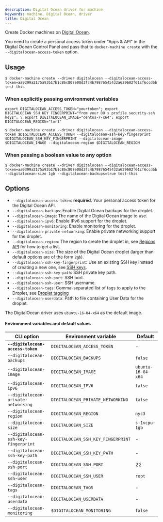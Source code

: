 ```yaml
---
description: Digital Ocean driver for machine
keywords: machine, Digital Ocean, driver
title: Digital Ocean
---
```


Create Docker machines on [Digital Ocean](https://www.digitalocean.com/).

You need to create a personal access token under "Apps & API" in the Digital Ocean
Control Panel and pass that to `docker-machine create` with the `--digitalocean-access-token` option.

## Usage

    $ docker-machine create --driver digitalocean --digitalocean-access-token=aa9399a2175a93b17b1c86c807e08d3fc4b79876545432a629602f61cf6ccd6b test-this

### When explicitly passing environment variables

    export DIGITALOCEAN_ACCESS_TOKEN="yourtoken"; export DIGITALOCEAN_SSH_KEY_FINGERPRINT="from your DO's profile security-ssh keys"; \ export DIGITALOCEAN_IMAGE="centos-7-x64"; export DIGITALOCEAN_REGION="tor1"

    $ docker-machine create --driver digitalocean --digitalocean-access-token $DIGITALOCEAN_ACCESS_TOKEN --digitalocean-ssh-key-fingerprint $DIGITALOCEAN_SSH_KEY_FINGERPRINT --digitalocean-image $DIGITALOCEAN_IMAGE --digitalocean-region $DIGITALOCEAN_REGION

### When passing a boolean value to any option

    $ docker-machine create --driver digitalocean --digitalocean-access-token=aa9399a2175a93b17b1c86c807e08d3fc4b79876545432a629602f61cf6ccd6b --digitalocean-size 1gb --digitalocean-backups=true test-this


## Options

-   `--digitalocean-access-token`: **required**. Your personal access token for the Digital Ocean API.
-   `--digitalocean-backups`: Enable Digital Ocean backups for the droplet.
-   `--digitalocean-image`: The name of the Digital Ocean image to use.
-   `--digitalocean-ipv6`: Enable IPv6 support for the droplet.
-   `--digitalocean-monitoring`: Enable monitoring for the droplet.
-   `--digitalocean-private-networking`: Enable private networking support for the droplet.
-   `--digitalocean-region`: The region to create the droplet in, see [Regions API](https://developers.digitalocean.com/documentation/v2/#regions) for how to get a list.
-   `--digitalocean-size`: The size of the Digital Ocean droplet (larger than default options are of the form `2gb`).
-   `--digitalocean-ssh-key-fingerprint`: Use an existing SSH key instead of creating a new one, see [SSH keys](https://developers.digitalocean.com/documentation/v2/#ssh-keys).
-   `--digitalocean-ssh-key-path`: SSH private key path.
-   `--digitalocean-ssh-port`: SSH port.
-   `--digitalocean-ssh-user`: SSH username.
-   `--digitalocean-tags`: Comma-separated list of tags to apply to the Droplet, see [Droplet tagging](https://developers.digitalocean.com/documentation/v2/#tags)
-   `--digitalocean-userdata`: Path to file containing User Data for the droplet.

The DigitalOcean driver uses `ubuntu-16-04-x64` as the default image.

#### Environment variables and default values

| CLI option                          | Environment variable              | Default            |
| ----------------------------------- | --------------------------------- | ------------------ |
| **`--digitalocean-access-token`**   | `DIGITALOCEAN_ACCESS_TOKEN`       | -                  |
| `--digitalocean-backups`            | `DIGITALOCEAN_BACKUPS`            | `false`            |
| `--digitalocean-image`              | `DIGITALOCEAN_IMAGE`              | `ubuntu-16-04-x64` |
| `--digitalocean-ipv6`               | `DIGITALOCEAN_IPV6`               | `false`            |
| `--digitalocean-private-networking` | `DIGITALOCEAN_PRIVATE_NETWORKING` | `false`            |
| `--digitalocean-region`             | `DIGITALOCEAN_REGION`             | `nyc3`             |
| `--digitalocean-size`               | `DIGITALOCEAN_SIZE`               | `s-1vcpu-1gb`      |
| `--digitalocean-ssh-key-fingerprint`| `DIGITALOCEAN_SSH_KEY_FINGERPRINT`| -                  |
| `--digitalocean-ssh-key-path`       | `DIGITALOCEAN_SSH_KEY_PATH`       | -                  |
| `--digitalocean-ssh-port`           | `DIGITALOCEAN_SSH_PORT`           | 22                 |
| `--digitalocean-ssh-user`           | `DIGITALOCEAN_SSH_USER`           | `root`             |
| `--digitalocean-tags`               | `DIGITALOCEAN_TAGS`               | -                  |
| `--digitalocean-userdata`           | `DIGITALOCEAN_USERDATA`           | -                  |
| `--digitalocean-monitoring`         | `$DIGITALOCEAN_MONITORING`        | `false`            |
